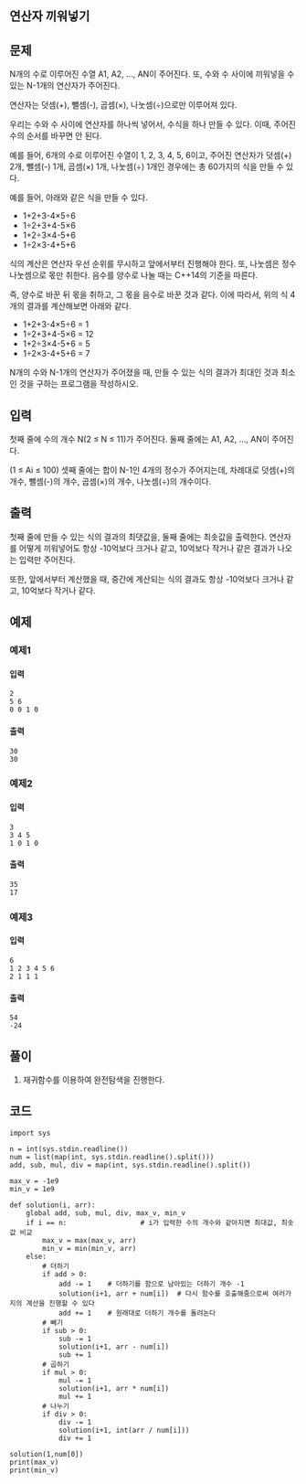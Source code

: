 ## 연산자 끼워넣기
## 문제
N개의 수로 이루어진 수열 A1, A2, ..., AN이 주어진다. 또, 수와 수 사이에 끼워넣을 수 있는 N-1개의 연산자가 주어진다.   
   
연산자는 덧셈(+), 뺄셈(-), 곱셈(×), 나눗셈(÷)으로만 이루어져 있다.   
   
우리는 수와 수 사이에 연산자를 하나씩 넣어서, 수식을 하나 만들 수 있다. 이때, 주어진 수의 순서를 바꾸면 안 된다.   
   
예를 들어, 6개의 수로 이루어진 수열이 1, 2, 3, 4, 5, 6이고, 주어진 연산자가 덧셈(+) 2개, 뺄셈(-) 1개, 곱셈(×) 1개, 나눗셈(÷) 1개인 경우에는 총 60가지의 식을 만들 수 있다.   
   
예를 들어, 아래와 같은 식을 만들 수 있다.   
  - 1+2+3-4×5÷6
  - 1÷2+3+4-5×6
  - 1+2÷3×4-5+6
  - 1÷2×3-4+5+6  
    
식의 계산은 연산자 우선 순위를 무시하고 앞에서부터 진행해야 한다. 또, 나눗셈은 정수 나눗셈으로 몫만 취한다. 음수를 양수로 나눌 때는 C++14의 기준을 따른다.   
   
즉, 양수로 바꾼 뒤 몫을 취하고, 그 몫을 음수로 바꾼 것과 같다. 이에 따라서, 위의 식 4개의 결과를 계산해보면 아래와 같다.   
  - 1+2+3-4×5÷6 = 1
  - 1÷2+3+4-5×6 = 12
  - 1+2÷3×4-5+6 = 5
  - 1÷2×3-4+5+6 = 7  
    
N개의 수와 N-1개의 연산자가 주어졌을 때, 만들 수 있는 식의 결과가 최대인 것과 최소인 것을 구하는 프로그램을 작성하시오.   
## 입력
첫째 줄에 수의 개수 N(2 ≤ N ≤ 11)가 주어진다. 둘째 줄에는 A1, A2, ..., AN이 주어진다.   
   
(1 ≤ Ai ≤ 100) 셋째 줄에는 합이 N-1인 4개의 정수가 주어지는데, 차례대로 덧셈(+)의 개수, 뺄셈(-)의 개수, 곱셈(×)의 개수, 나눗셈(÷)의 개수이다.    
## 출력
첫째 줄에 만들 수 있는 식의 결과의 최댓값을, 둘째 줄에는 최솟값을 출력한다. 연산자를 어떻게 끼워넣어도 항상 -10억보다 크거나 같고, 10억보다 작거나 같은 결과가 나오는 입력만 주어진다.   
   
또한, 앞에서부터 계산했을 때, 중간에 계산되는 식의 결과도 항상 -10억보다 크거나 같고, 10억보다 작거나 같다.   
## 예제
### 예제1
#### 입력
```
2
5 6
0 0 1 0
```
#### 출력
```
30
30
```
### 예제2
#### 입력
```
3
3 4 5
1 0 1 0
```
#### 출력
```
35
17
```
### 예제3
#### 입력
```
6
1 2 3 4 5 6
2 1 1 1
```
#### 출력
```
54
-24
```
## 풀이
1. 재귀함수를 이용하여 완전탐색을 진행한다.   
## 코드
```python3
import sys

n = int(sys.stdin.readline())
num = list(map(int, sys.stdin.readline().split()))
add, sub, mul, div = map(int, sys.stdin.readline().split())

max_v = -1e9
min_v = 1e9

def solution(i, arr):
    global add, sub, mul, div, max_v, min_v
    if i == n:                  # i가 입력한 수의 개수와 같아지면 최대값, 최솟값 비교
        max_v = max(max_v, arr)  
        min_v = min(min_v, arr)
    else:
        # 더하기
        if add > 0:
            add -= 1    # 더하기를 함으로 남아있는 더하기 개수 -1
            solution(i+1, arr + num[i])  # 다시 함수를 호출해줌으로써 여러가지의 계산을 진행할 수 있다
            add += 1    # 원래대로 더하기 개수를 돌려논다
        # 빼기
        if sub > 0:
            sub -= 1
            solution(i+1, arr - num[i])
            sub += 1
        # 곱하기
        if mul > 0:
            mul -= 1
            solution(i+1, arr * num[i])
            mul += 1
        # 나누기
        if div > 0:
            div -= 1
            solution(i+1, int(arr / num[i]))
            div += 1
            
solution(1,num[0])
print(max_v)
print(min_v)
```
